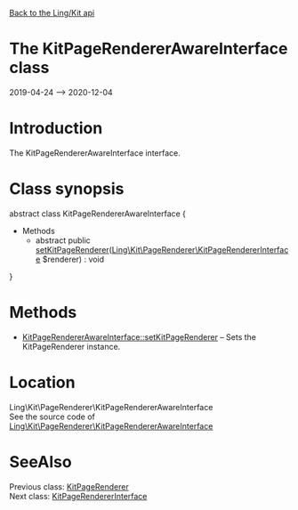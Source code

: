 [Back to the Ling/Kit api](https://github.com/lingtalfi/Kit/blob/master/doc/api/Ling/Kit.md)



The KitPageRendererAwareInterface class
================
2019-04-24 --> 2020-12-04






Introduction
============

The KitPageRendererAwareInterface interface.



Class synopsis
==============


abstract class <span class="pl-k">KitPageRendererAwareInterface</span>  {

- Methods
    - abstract public [setKitPageRenderer](https://github.com/lingtalfi/Kit/blob/master/doc/api/Ling/Kit/PageRenderer/KitPageRendererAwareInterface/setKitPageRenderer.md)([Ling\Kit\PageRenderer\KitPageRendererInterface](https://github.com/lingtalfi/Kit/blob/master/doc/api/Ling/Kit/PageRenderer/KitPageRendererInterface.md) $renderer) : void

}






Methods
==============

- [KitPageRendererAwareInterface::setKitPageRenderer](https://github.com/lingtalfi/Kit/blob/master/doc/api/Ling/Kit/PageRenderer/KitPageRendererAwareInterface/setKitPageRenderer.md) &ndash; Sets the KitPageRenderer instance.





Location
=============
Ling\Kit\PageRenderer\KitPageRendererAwareInterface<br>
See the source code of [Ling\Kit\PageRenderer\KitPageRendererAwareInterface](https://github.com/lingtalfi/Kit/blob/master/PageRenderer/KitPageRendererAwareInterface.php)



SeeAlso
==============
Previous class: [KitPageRenderer](https://github.com/lingtalfi/Kit/blob/master/doc/api/Ling/Kit/PageRenderer/KitPageRenderer.md)<br>Next class: [KitPageRendererInterface](https://github.com/lingtalfi/Kit/blob/master/doc/api/Ling/Kit/PageRenderer/KitPageRendererInterface.md)<br>
